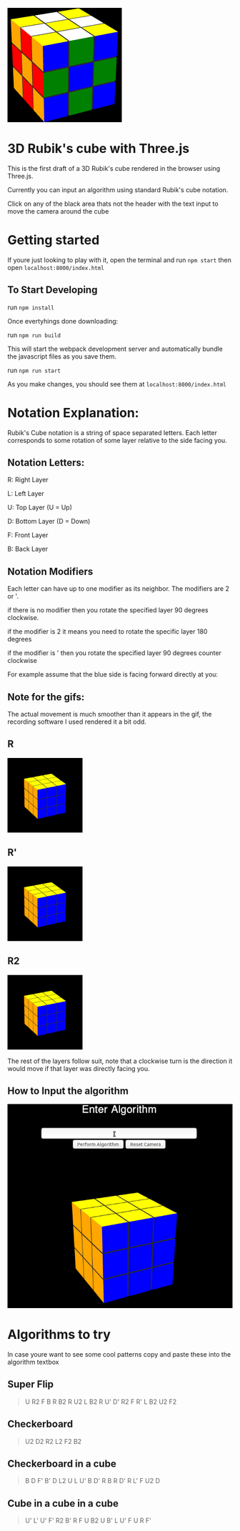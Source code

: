 ![Rubik's Cube](./assets/RubiksHeaderLogo.png)
# 3D Rubik's cube with Three.js

This is the first draft of a 3D Rubik's cube rendered in the browser using Three.js.

Currently you can input an algorithm using standard Rubik's cube notation.

Click on any of the black area thats not the header with the text input to move the camera around the cube

# Getting started

If youre just looking to play with it, open the terminal and run `npm start`
then open `localhost:8000/index.html`

## To Start Developing

run `npm install`

Once evertyhings done downloading:

run `npm run build`

This will start the webpack development server and automatically bundle the javascript files as you save them.

run `npm run start`

As you make changes, you should see them at `localhost:8000/index.html`

# Notation Explanation:

Rubik's Cube notation is a string of space separated letters. Each letter corresponds to some rotation of some layer relative to the side facing you.

## Notation Letters:

R: Right Layer

L: Left Layer

U: Top Layer (U = Up)

D: Bottom Layer (D = Down)

F: Front Layer

B: Back Layer

## Notation Modifiers

Each letter can have up to one modifier as its neighbor. The modifiers are 2 or '.

if there is no modifier then you rotate the specified layer 90 degrees clockwise.

if the modifier is 2 it means you need to rotate the specific layer 180 degrees

if the modifier is ' then you rotate the specified layer 90 degrees counter clockwise

For example assume that the blue side is facing forward directly at you:

## Note for the gifs:
The actual movement is much smoother than it appears in the gif, the recording software I used rendered it a bit odd.

## R
![GIF](./assets/RMove.gif)

## R'
![GIF](./assets/RPMove.gif)

## R2
![GIF](./assets/R2Move.gif)

The rest of the layers follow suit, note that a clockwise turn is the direction it would move if that layer was directly facing you.

## How to Input the algorithm

![GIF](./assets/AlgoInput.gif)

# Algorithms to try

In case youre want to see some cool patterns copy and paste these into the algorithm textbox


## Super Flip
>U R2 F B R B2 R U2 L B2 R U' D' R2 F R' L B2 U2 F2

## Checkerboard
>U2 D2 R2 L2 F2 B2

## Checkerboard in a cube
>B D F' B' D L2 U L U' B D' R B R D' R L' F U2 D

## Cube in a cube in a cube
>U' L' U' F' R2 B' R F U B2 U B' L U' F U R F'